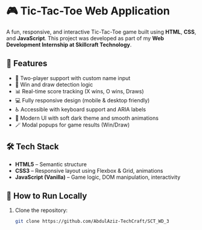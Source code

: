 # 🎮 Tic-Tac-Toe Web Application

A fun, responsive, and interactive Tic-Tac-Toe game built using **HTML**, **CSS**, and **JavaScript**. This project was developed as part of my **Web Development Internship at Skillcraft Technology**.

## 🚀 Features

- 🔁 Two-player support with custom name input
- 🧠 Win and draw detection logic
- 📊 Real-time score tracking (X wins, O wins, Draws)
- 💻 Fully responsive design (mobile & desktop friendly)
- ♿ Accessible with keyboard support and ARIA labels
- 🎨 Modern UI with soft dark theme and smooth animations
- 🪄 Modal popups for game results (Win/Draw)

## 🛠️ Tech Stack

- **HTML5** – Semantic structure  
- **CSS3** – Responsive layout using Flexbox & Grid, animations  
- **JavaScript (Vanilla)** – Game logic, DOM manipulation, interactivity


## 📂 How to Run Locally

1. Clone the repository:

   ```bash
   git clone https://github.com/AbdulAziz-TechCraft/SCT_WD_3
